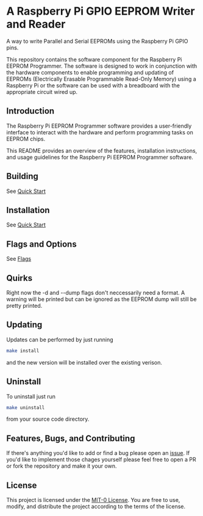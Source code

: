 # __A Raspberry Pi GPIO EEPROM Writer and Reader__ 

A way to write Parallel and Serial EEPROMs using the Raspberry Pi GPIO pins.

This repository contains the software component for the Raspberry Pi EEPROM Programmer. The software is designed to work in conjunction with the hardware components to enable programming and updating of EEPROMs (Electrically Erasable Programmable Read-Only Memory) using a Raspberry Pi or the software can be used with a breadboard with the appropriate circuit wired up.

## __Introduction__

The Raspberry Pi EEPROM Programmer software provides a user-friendly interface to interact with the hardware and perform programming tasks on EEPROM chips.

This README provides an overview of the features, installation instructions, and usage guidelines for the Raspberry Pi EEPROM Programmer software.

## __Building__
See [Quick Start](../README.md#quick-start)

## __Installation__
See [Quick Start](../README.md#quick-start)

## __Flags and Options__
See [Flags](../README.md#command-line-options)

## __Quirks__
Right now the -d and --dump flags don't neccessarily need a format. A warning will be printed but can be ignored as the EEPROM dump will still be pretty printed.

## __Updating__
Updates can be performed by just running
```sh
make install
```
and the new version will be installed over the existing verison. 

## __Uninstall__
To uninstall just run 
```sh
make uninstall
```
from your source code directory.

## __Features, Bugs, and Contributing__
If there's anything you'd like to add or find a bug please open an [issue](https://github.com/andrewteall/pi-eeprom-programmer/issues). If you'd like to implement those chages yourself please feel free to open a PR or fork the repository and make it your own.


## __License__
This project is licensed under the [MIT-0 License](../LICENSE). You are free to use, modify, and distribute the project according to the terms of the license.